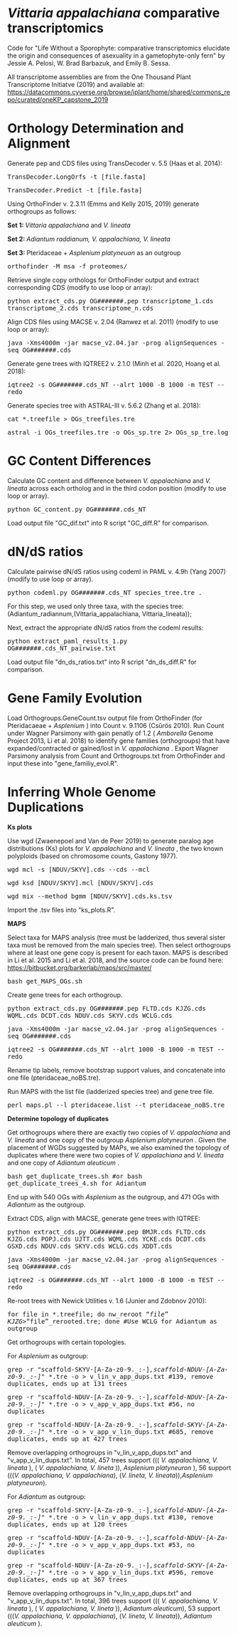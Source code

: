 # <i> Vittaria appalachiana </i> comparative transcriptomics 
Code for  "Life Without a Sporophyte: comparative transcriptomics elucidate the origin and consequences of asexuality in a gametophyte-only fern" by Jessie A. Pelosi, W. Brad Barbazuk, and Emily B. Sessa. 

All transcriptome assemblies are from the One Thousand Plant Transcriptome Initiatve (2019) and available at: https://datacommons.cyverse.org/browse/iplant/home/shared/commons_repo/curated/oneKP_capstone_2019

# Orthology Determination and Alignment

Generate pep and CDS files using TransDecoder v. 5.5 (Haas et al. 2014):

<TT> TransDecoder.LongOrfs -t [file.fasta]  </TT>

<TT> TransDecoder.Predict -t [file.fasta] </TT>

Using OrthoFinder v. 2.3.11 (Emms and Kelly 2015, 2019) generate orthogroups as follows: 

<b> Set 1: </b> <i> Vittaria appalachiana </i> and <i> V. lineata </i> 

<b> Set 2: </b> <i> Adiantum raddianum, V. appalachiana, V. lineata </i>

<b> Set 3: </b> Pteridaceae + <i> Asplenium platyneuon </i> as an outgroup 

<TT> orthofinder -M msa -f proteomes/ </TT>

Retrieve single copy orthologs for OrthoFinder output and extract corresponding CDS (modify to use loop or array):

<TT> python extract_cds.py OG#######.pep transcriptome_1.cds transcriptome_2.cds transcriptome_n.cds </TT>

Align CDS files using MACSE v. 2.04 (Ranwez et al. 2011) (modify to use loop or array):

<TT> java -Xms4000m -jar macse_v2.04.jar -prog alignSequences -seq OG#######.cds </TT>

Generate gene trees with IQTREE2 v. 2.1.0 (Minh et al. 2020, Hoang et al. 2018): 

<TT> iqtree2 -s OG#######.cds_NT --alrt 1000 -B 1000 -m TEST --redo </TT> 

Generate species tree with ASTRAL-III v. 5.6.2 (Zhang et al. 2018):

<TT> cat *.treefile > OGs_treefiles.tre </TT>
  
<TT> astral -i OGs_treefiles.tre -o OGs_sp.tre 2> OGs_sp_tre.log </TT>  

# GC Content Differences

Calculate GC content and difference between <i> V. appalachiana </i> and <i> V. lineata </i> across each ortholog and in the third codon position (modify to use loop or array). 

<TT> python GC_content.py OG#######.cds_NT </TT>

Load output file "GC_dif.txt" into R script "GC_diff.R" for comparison. 

# dN/dS ratios 

Calculate pairwise dN/dS ratios using codeml in PAML v. 4.9h (Yang 2007) (modify to use loop or array).

<TT> python codeml.py OG#######.cds_NT species_tree.tre . </TT>

For this step, we used only three taxa, with the species tree: (Adiantum_radiannum,(Vittaria_appalachiana, Vittaria_lineata)); 

Next, extract the appropriate dN/dS ratios from the codeml results: 

<TT> python extract_paml_results_1.py OG#######.cds_NT_pairwise.txt </TT> 

Load output file "dn_ds_ratios.txt" into R script "dn_ds_diff.R" for comparison. 

# Gene Family Evolution

Load Orthogroups.GeneCount.tsv output file from OrthoFinder (for Pteridacaeae + <i> Asplenium </i>) into Count v. 9.1106 (Csűrös 2010). Run Count under Wagner Parsimony with  gain penatly of 1.2 (<i> Amborella </i> Genome Project 2013, Li et al. 2018) to identify gene families (orthogroups) that have expanded/contracted or gained/lost in <i> V. appalachiana </i>. Export Wagner Parsimony analysis from Count and Orthogroups.txt from OrthoFinder and input these into "gene_familiy_evol.R". 

# Inferring Whole Genome Duplications

<b> Ks plots </b> 

Use wgd (Zwaenepoel and Van de Peer 2019) to generate paralog age distributions (Ks) plots for <i> V. appalachiana </i> and <i> V. lineata </i>, the two known polyploids (based on chromosome counts, Gastony 1977). 

<TT> wgd mcl -s [NDUV/SKYV].cds --cds --mcl </TT>

<TT> wgd ksd [NDUV/SKYV].mcl [NDUV/SKYV].cds </TT>

<TT> wgd mix --method bgmm [NDUV/SKYV].cds.ks.tsv </TT>
  
Import the .tsv files into "ks_plots.R". 

<b> MAPS </b> 

Select taxa for MAPS analysis (tree must be ladderized, thus several sister taxa must be removed from the main species tree). Then select orthogroups where at least one gene copy is present for each taxon. MAPS is described in Li et al. 2015 and Li et al. 2018, and the source code can be found here: https://bitbucket.org/barkerlab/maps/src/master/

<TT> bash get_MAPS_OGs.sh </TT> 

Create gene trees for each orthogroup.  

<TT> python extract_cds.py OG#######.pep FLTD.cds KJZG.cds WQML.cds DCDT.cds NDUV.cds SKYV.cds WCLG.cds </TT> 
 
<TT> java -Xms4000m -jar macse_v2.04.jar -prog alignSequences -seq OG#######.cds </TT>

<TT> iqtree2 -s OG#######.cds_NT --alrt 1000 -B 1000 -m TEST --redo </TT> 

Rename tip labels, remove bootstrap support values, and concatenate into one file (pteridaceae_noBS.tre). 

Run MAPS with the list file (ladderized species tree) and gene tree file. 

<TT> perl maps.pl --l pteridaceae.list --t pteridaceae_noBS.tre </TT> 

<b> Determine topology of duplicates </b> 

Get orthogroups where there are exactly two copies of <i> V. appalachiana </i> and <i> V. lineata </i> and one copy of the outgroup <i> Asplenium platyneuron </i>. Given the placement of WGDs suggested by MAPs, we also examined the topology of duplicates where there were two copies of <i> V. appalachiana </i> and <i> V. lineata </i> and one copy of <i> Adiantum aleuticum </i>. 

<TT> bash get_duplicate_trees.sh  #or bash get_duplicate_trees_4.sh for Adiantum</TT>

End up with 540 OGs with <i> Asplenium </i> as the outgroup, and 471 OGs with <i> Adiantum </i> as the outgroup. 

Extract CDS, align with MACSE, generate gene trees with IQTREE: 

<TT> python extract_cds.py OG#######.pep BMJR.cds FLTD.cds KJZG.cds POPJ.cds UJTT.cds WQML.cds YCKE.cds DCDT.cds GSXD.cds NDUV.cds SKYV.cds WCLG.cds XDDT.cds </TT> 
 
<TT> java -Xms4000m -jar macse_v2.04.jar -prog alignSequences -seq OG#######.cds </TT>

<TT> iqtree2 -s OG#######.cds_NT --alrt 1000 -B 1000 -m TEST --redo </TT> 

Re-root trees with Newick Utilities v. 1.6 (Junier and Zdobnov 2010):

<TT> for file in *.treefile; do nw_reroot “$file” KJZG > “$file”_rerooted.tre; done #Use WCLG for Adiantum as outgroup </TT> 

Get orthogroups with certain topologies. 

For <i> Asplenium </i> as outgroup: 

<TT> grep -r "scaffold\-SKYV\-[A-Za-z0-9\.\_\:\-]*,scaffold\-NDUV\-[A-Za-z0-9\.\_\:\-]*" *.tre -o > v_lin_v_app_dups.txt  #139, remove duplicates, ends up at 131 trees </TT>

<TT> grep -r "scaffold\-NDUV\-[A-Za-z0-9\.\_\:\-]*,scaffold\-NDUV\-[A-Za-z0-9\.\_\:\-]*" *.tre -o > v_app_v_app_dups.txt #56, no duplicates </TT>

<TT> grep -r "scaffold\-NDUV\-[A-Za-z0-9\.\_\:\-]*,scaffold\-SKYV\-[A-Za-z0-9\.\_\:\-]*" *.tre -o > v_app_v_lin_dups.txt #685, remove duplicates, ends up at 427 trees </TT>
 
Remove overlapping orthogroups in "v_lin_v_app_dups.txt" and "v_app_v_lin_dups.txt". In total, 457 trees support (((<i> V. appalachiana, V. lineata </i>), (<i> V. appalachiana, V. lineta </i>)), <i> Asplenium platyneuron </i>), 56 support (((<i>V. appalachiana, V. appalachiana</i>), (<i>V. lineta, V. lineata</i>)),<i>Asplenium platyneuron</i>). 

For <i> Adiantum </i> as outgroup: 

<TT> grep -r "scaffold\-SKYV\-[A-Za-z0-9\.\_\:\-]*,scaffold\-NDUV\-[A-Za-z0-9\.\_\:\-]*" *.tre -o > v_lin_v_app_dups.txt  #130, remove duplicates, ends up at 120 trees </TT>

<TT> grep -r "scaffold\-NDUV\-[A-Za-z0-9\.\_\:\-]*,scaffold\-NDUV\-[A-Za-z0-9\.\_\:\-]*" *.tre -o > v_app_v_app_dups.txt #53, no duplicates </TT>

<TT> grep -r "scaffold\-NDUV\-[A-Za-z0-9\.\_\:\-]*,scaffold\-SKYV\-[A-Za-z0-9\.\_\:\-]*" *.tre -o > v_app_v_lin_dups.txt #596, remove duplicates, ends up at 367 trees </TT>
 
Remove overlapping orthogroups in "v_lin_v_app_dups.txt" and "v_app_v_lin_dups.txt". In total, 396 trees support (((<i> V. appalachiana, V. lineata </i>), (<i> V. appalachiana, V. lineta </i>)), <i> Adiantum aleuticum</i>), 53 support (((<i>V. appalachiana, V. appalachiana</i>), (<i>V. lineta, V. lineata</i>)),<i> Adiantum aleuticum </i>). 
